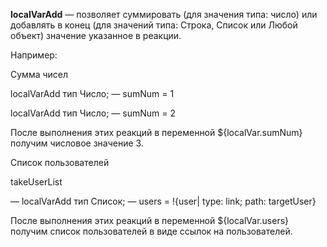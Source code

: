 
**localVarAdd** — позволяет суммировать (для значения типа: число) или добавлять в конец (для значений типа: Строка, Список или Любой объект) значение указанное в реакции.



Например:

Сумма чисел

localVarAdd тип Число; — sumNum = 1

localVarAdd тип Число; — sumNum = 2

После выполнения этих реакций в переменной ${localVar.sumNum} получим числовое значение 3.



Список пользователей

takeUserList

— localVarAdd тип Список; — users = !{user| type: link; path: targetUser}

После выполнения этих реакций в переменной ${localVar.users} получим список пользователей в виде ссылок на пользователей.





